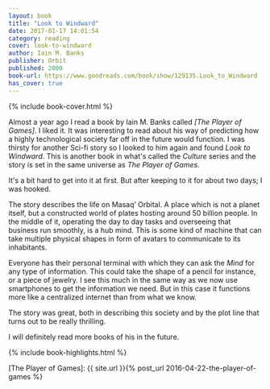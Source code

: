 ```yaml
---
layout: book
title: "Look to Windward"
date: 2017-01-17 14:01:54
category: reading
cover: look-to-windward
author: Iain M. Banks
publisher: Orbit
published: 2000
book-url: https://www.goodreads.com/book/show/129135.Look_to_Windward
has_cover: true
---
```

{% include book-cover.html %}

Almost a year ago I read a book by Iain M. Banks called _[The Player of Games]_. I liked it. It was interesting to read about his way of predicting how a highly technological society far off in the future would function. I was thirsty for another Sci-fi story so I looked to him again and found _Look to Windward_. This is another book in what's called the _Culture_ series and the story is set in the same universe as _The Player of Games_.

It's a bit hard to get into it at first. But after keeping to it for about two days; I was hooked.

The story describes the life on Masaq’ Orbital. A place which is not a planet itself, but a constructed world of plates hosting around 50 billion people. In the middle of it, operating the day to day tasks and overseeing that business run smoothly, is a hub mind. This is some kind of machine that can take multiple physical shapes in form of avatars to communicate to its inhabitants.

Everyone has their personal terminal with which they can ask the _Mind_ for any type of information. This could take the shape of a pencil for instance, or a piece of jewelry. I see this much in the same way as we now use smartphones to get the information we need. But in this case it functions more like a centralized internet than from what we know.

The story was great, both in describing this society and by the plot line that turns out to be really thrilling.

I will definitely read more books of his in the future.

{% include book-highlights.html %}

[The Player of Games]: {{ site.url }}{% post_url 2016-04-22-the-player-of-games %}
